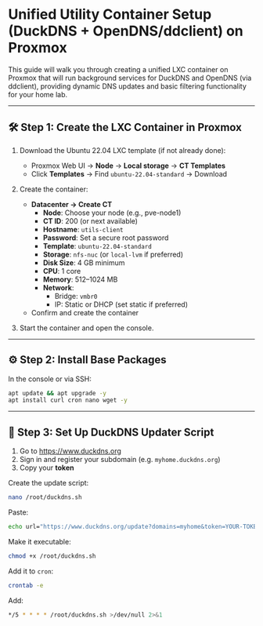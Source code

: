 # Unified Utility Container Setup (DuckDNS + OpenDNS/ddclient) on Proxmox

This guide will walk you through creating a unified LXC container on Proxmox that will run background services for DuckDNS and OpenDNS (via ddclient), providing dynamic DNS updates and basic filtering functionality for your home lab.

---

## 🛠️ Step 1: Create the LXC Container in Proxmox

1. Download the Ubuntu 22.04 LXC template (if not already done):
   - Proxmox Web UI → **Node** → **Local storage** → **CT Templates**
   - Click **Templates** → Find `ubuntu-22.04-standard` → Download

2. Create the container:
   - **Datacenter → Create CT**
     - **Node**: Choose your node (e.g., pve-node1)
     - **CT ID**: 200 (or next available)
     - **Hostname**: `utils-client`
     - **Password**: Set a secure root password
     - **Template**: `ubuntu-22.04-standard`
     - **Storage**: `nfs-nuc` (or `local-lvm` if preferred)
     - **Disk Size**: 4 GB minimum
     - **CPU**: 1 core
     - **Memory**: 512–1024 MB
     - **Network**:
       - Bridge: `vmbr0`
       - IP: Static or DHCP (set static if preferred)
   - Confirm and create the container

3. Start the container and open the console.

---

## ⚙️ Step 2: Install Base Packages

In the console or via SSH:

```bash
apt update && apt upgrade -y
apt install curl cron nano wget -y
```

---

## 🐤 Step 3: Set Up DuckDNS Updater Script

1. Go to https://www.duckdns.org
2. Sign in and register your subdomain (e.g. `myhome.duckdns.org`)
3. Copy your **token**

Create the update script:

```bash
nano /root/duckdns.sh
```

Paste:
```bash
echo url="https://www.duckdns.org/update?domains=myhome&token=YOUR-TOKEN&ip=" | curl -k -o /root/duckdns.log -K -
```

Make it executable:

```bash
chmod +x /root/duckdns.sh
```

Add it to `cron`:

```bash
crontab -e
```

Add:
```bash
*/5 * * * * /root/duckdns.sh >/dev/null 2>&1
```
